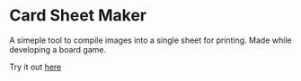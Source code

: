 # Card Sheet Maker

A simeple tool to compile images into a single sheet for printing.
Made while developing a board game.

Try it out [here](https://jonnyblackburn.github.io/cardMaker/)